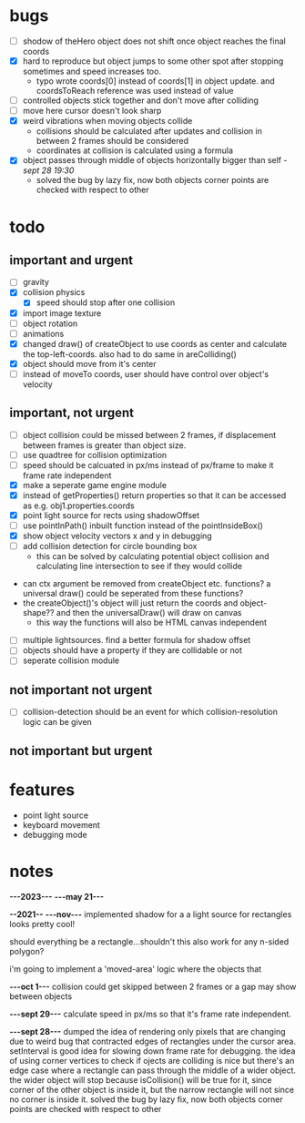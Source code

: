 # bugs
- [ ] shodow of theHero object does not shift once object reaches the final coords
- [x] hard to reproduce but object jumps to some other spot after stopping sometimes and speed increases too. 
    - typo wrote coords[0] instead of coords[1] in object update. and coordsToReach reference was used instead of value
- [ ] controlled objects stick together and don't move after colliding
- [ ] move here cursor doesn't look sharp
- [x] weird vibrations when moving objects collide
    - collisions should be calculated after updates and collision in between 2 frames should be considered 
    - coordinates at collision is calculated using a formula
- [x] object passes through middle of objects horizontally bigger than self *-sept 28 19:30*
    - solved the bug by lazy fix, now both objects corner points are checked with respect to other

# todo
## important and urgent
- [ ] gravity
- [x] collision physics
    - [x] speed should stop after one collision 
- [x] import image texture
- [ ] object rotation
- [ ] animations
- [x] changed draw() of createObject to use coords as center and calculate the top-left-coords. also had to do same in areColliding() 
- [x] object should move from it's center
- [ ] instead of moveTo coords, user should have control over object's velocity

## important, not urgent
- [ ] object collision could be missed between 2 frames, if displacement between frames is greater than object size.
- [ ] use quadtree for collision optimization
- [ ] speed should be calcuated in px/ms instead of px/frame to make it frame rate independent
- [x] make a seperate game engine module
- [x] instead of getProperties() return properties so that it can be accessed as e.g. obj1.properties.coords
- [x] point light source for rects using shadowOffset
- [ ] use pointInPath() inbuilt function instead of the pointInsideBox() 
- [x] show object velocity vectors x and y in debugging
- [ ] add collision detection for circle bounding box
    - this can be solved by calculating potential object collision and calculating line intersection to see if they would collide 
- can ctx argument be removed from createObject etc. functions? a universal draw() could be seperated from these functions? 
- the createObject()'s object will just return the coords and object-shape?? and then the universalDraw() will draw on canvas
    - this way the functions will also be HTML canvas independent
- [ ] multiple lightsources. find a better formula for shadow offset 
- [ ] objects should have a property if they are collidable or not
- [ ] seperate collision module

## not important not urgent
- [ ] collision-detection should be an event for which collision-resolution logic can be given 

## not important but urgent


# features
- point light source
- keyboard movement
- debugging mode

# notes
**---2023---**
**---may 21---**


**--2021--**
**---nov---**
implemented shadow for a a light source for rectangles looks pretty cool!

should everything be a rectangle...shouldn't this also work for any n-sided polygon?

i'm going to implement a 'moved-area' logic where the objects that

**---oct 1---**
collision could get skipped between 2 frames or a gap may show between objects 

**---sept 29---**
calculate speed in px/ms so that it's frame rate independent. 

**---sept 28---**
dumped the idea of rendering only pixels that are changing due to weird bug that contracted edges of rectangles under the cursor area.
setInterval is good idea for slowing down frame rate for debugging.
the idea of using corner vertices to check if ojects are colliding is nice but there's an edge case where a rectangle can pass through the middle of a wider object. the wider object will stop because isCollision() will be true for it, since corner of the other object is inside it, but the narrow rectangle will not since no corner is inside it. solved the bug by lazy fix, now both objects corner points are checked with respect to other